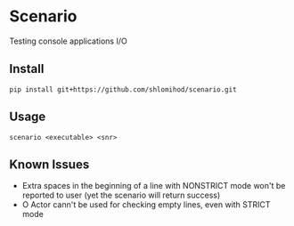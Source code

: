 # Scenario

Testing console applications I/O

## Install
`pip install git+https://github.com/shlomihod/scenario.git`

## Usage
`scenario <executable> <snr>`

## Known Issues
* Extra spaces in the beginning of a line with NONSTRICT mode won't be reported to user (yet the scenario will return success)
* O Actor cann't be used for checking empty lines, even with STRICT mode